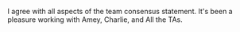 I agree with all aspects of the team consensus statement. It's been a pleasure working with Amey, Charlie, and All the TAs.
